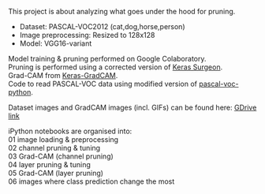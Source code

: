 This project is about analyzing what goes under the hood for pruning.

- Dataset: PASCAL-VOC2012 (cat,dog,horse,person)
- Image preprocessing: Resized to 128x128
- Model: VGG16-variant

Model training & pruning performed on Google Colaboratory. \
Pruning is performed using a corrected version of [Keras Surgeon](https://github.com/BenWhetton/keras-surgeon/). \
Grad-CAM from [Keras-GradCAM](https://github.com/eclique/keras-gradcam). \
Code to read PASCAL-VOC data using modified version of [pascal-voc-python](https://github.com/mprat/pascal-voc-python).

Dataset images and GradCAM images (incl. GIFs) can be found here: [GDrive link](https://drive.google.com/file/d/1s5R1RCXftkhtJjjt2isPxawafVIu-GAQ/view?usp=sharing)

iPython notebooks are organised into: \
01 image loading & preprocessing \
02 channel pruning & tuning \
03 Grad-CAM (channel pruning) \
04 layer pruning & tuning \
05 Grad-CAM (layer pruning) \
06 images where class prediction change the most
